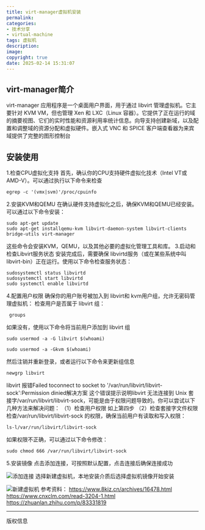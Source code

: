 ```yaml
---
title: virt-manager虚拟机安装
permalink:
categories: 
- 技术分享
- virtual-machine
tags: 虚拟机
description: 
image: 
copyright: true     
date: 2025-02-14 15:31:07
---
```


## virt-manager简介
virt-manager 应用程序是一个桌面用户界面，用于通过 libvirt 管理虚拟机。它主要针对 KVM VM，但也管理 Xen 和 LXC（Linux 容器）。它提供了正在运行的域的摘要视图、它们的实时性能和资源利用率统计信息。向导支持创建新域，以及配置和调整域的资源分配和虚拟硬件。嵌入式 VNC 和 SPICE 客户端查看器为来宾域提供了完整的图形控制台

## 安装使用

<!--more-->

1.检查CPU虚拟化支持
首先，确认你的CPU支持硬件虚拟化技术（Intel VT或AMD-V）。可以通过执行以下命令来检查
```
egrep -c '(vmx|svm)'/proc/cpuinfo
```
2.安装KVM和QEMU
在确认硬件支持虚拟化之后，确保KVM和QEMU已经安装。可以通过以下命令安装：
```
sudo apt-get update 
sudo apt-get installqemu-kvm libvirt-daemon-system libvirt-clients bridge-utils virt-manager
```
这些命令会安装KVM，QEMU，以及其他必要的虚拟化管理工具和库。
3.启动和检查Libvirt服务状态
安装完成后，需要确保 libvirtd服务（或在某些系统中叫 libvirt-bin）正在运行。使用以下命令检查服务状态：
```
sudosystemctl status libvirtd
sudosystemctl start libvirtd
sudo systemctl enable libvirtd
```
4.配置用户权限
确保你的用户账号被加入到 libvirt和 kvm用户组，允许无密码管理虚拟机：
检查用户是否属于 libvirt 组：
```
 groups
```
如果没有，使用以下命令将当前用户添加到 libvirt 组
```
sudo usermod -a -G libvirt $(whoami) 

sudo usermod -a -Gkvm $(whoami)
```
然后注销并重新登录，或者运行以下命令来更新组信息
```
newgrp libvirt
``` 
libvirt 报错Failed toconnect to socket to '/var/run/libvirt/libvirt-sock':Permission dinied解决方案
这个错误提示说明libvirt 无法连接到 Unix 套接字/var/run/libvirt/libvirt-sock，可能是由于权限问题导致的。你可以尝试以下几种方法来解决问题：
（1）检查用户权限
     如上第四步
（2）检查套接字文件权限
检查/var/run/libvirt/libvirt-sock 的权限，确保当前用户有读取和写入权限：
```
ls-l/var/run/libvirt/libvirt-sock
```
如果权限不正确，可以通过以下命令修改：
```
sudo chmod 666 /var/run/libvirt/libvirt-sock
```
5.安装镜像 
点击添加连接，可按照默认配置，点击连接后确保连接成功

![添加连接](../images/virt-manager-1.png)
选择新建虚拟机，本地安装介质后选择虚拟机镜像开始安装

 ![新建虚拟机](../images/virt-manager-2.png)
参考资料：
https://www.8kiz.cn/archives/16478.html
https://www.cnxclm.com/read-3204-1.html
https://zhuanlan.zhihu.com/p/83331819


<hr />
版权信息